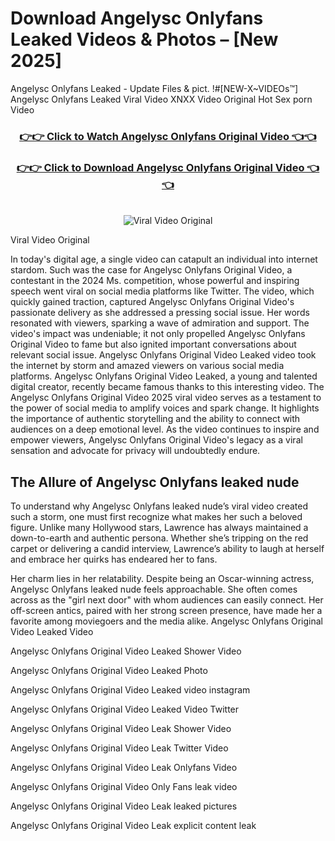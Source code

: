 # Download Angelysc Onlyfans Leaked Videos & Photos – [New 2025]

Angelysc Onlyfans Leaked - Update Files & pict. !#[NEW-X~VIDEOs™] Angelysc Onlyfans Leaked Viral Video XNXX Video Original Hot Sex porn Video
<br>
<div align="center">
<h3><a href="https://links2leaks.com?utm_source=angelysc&utm_medium=gitlong" rel="nofollow">👉👉 Click to Watch Angelysc Onlyfans Original Video 👈👈</a></h3>
<h3><a href="https://links2leaks.com?utm_source=angelysc&utm_medium=gitlong" rel="nofollow">👉👉 Click to Download Angelysc Onlyfans Original Video 👈👈</a></h3>
<br>
<a href="https://links2leaks.com?utm_source=angelysc&utm_medium=gitlong" rel="nofollow"><img src="https://i.ibb.co/Gkj2r4b/banner.png" alt="Viral Video Original" style="max-width: 100%; display: inline-block;" data-target="animated-image.originalImage"></a>
</div>

Viral Video Original

In today's digital age, a single video can catapult an individual into internet stardom. Such was the case for Angelysc Onlyfans Original Video, a contestant in the 2024 Ms. competition, whose powerful and inspiring speech went viral on social media platforms like Twitter.
The video, which quickly gained traction, captured Angelysc Onlyfans Original Video's passionate delivery as she addressed a pressing social issue. Her words resonated with viewers, sparking a wave of admiration and support. The video's impact was undeniable; it not only propelled Angelysc Onlyfans Original Video to fame but also ignited important conversations about relevant social issue.
Angelysc Onlyfans Original Video Leaked video took the internet by storm and amazed viewers on various social media platforms. Angelysc Onlyfans Original Video Leaked, a young and talented digital creator, recently became famous thanks to this interesting video.
The Angelysc Onlyfans Original Video 2025 viral video serves as a testament to the power of social media to amplify voices and spark change. It highlights the importance of authentic storytelling and the ability to connect with audiences on a deep emotional level. As the video continues to inspire and empower viewers, Angelysc Onlyfans Original Video's legacy as a viral sensation and advocate for privacy will undoubtedly endure.

<h2>The Allure of Angelysc Onlyfans leaked nude</h2>


To understand why Angelysc Onlyfans leaked nude’s viral video created such a storm, one must first recognize what makes her such a beloved figure. Unlike many Hollywood stars, Lawrence has always maintained a down-to-earth and authentic persona. Whether she’s tripping on the red carpet or delivering a candid interview, Lawrence’s ability to laugh at herself and embrace her quirks has endeared her to fans.

Her charm lies in her relatability. Despite being an Oscar-winning actress, Angelysc Onlyfans leaked nude feels approachable. She often comes across as the "girl next door" with whom audiences can easily connect. Her off-screen antics, paired with her strong screen presence, have made her a favorite among moviegoers and the media alike.
Angelysc Onlyfans Original Video Leaked Video

Angelysc Onlyfans Original Video Leaked Shower Video

Angelysc Onlyfans Original Video Leaked Photo

Angelysc Onlyfans Original Video Leaked video instagram

Angelysc Onlyfans Original Video Leaked Video Twitter

Angelysc Onlyfans Original Video Leak Shower Video

Angelysc Onlyfans Original Video Leak Twitter Video

Angelysc Onlyfans Original Video Leak Onlyfans Video

Angelysc Onlyfans Original Video Only Fans leak video

Angelysc Onlyfans Original Video Leak leaked pictures

Angelysc Onlyfans Original Video Leak explicit content leak